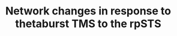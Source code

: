---
title: "Network changes in response to thetaburst TMS to the rpSTS"
project_id: multi_echo
conf_date: 2017-06-01
conference_id: "OHBM_2017"
presenters:
   - daniel_handwerker
   - javier_gonzalez-castillo
   - peter_bandettini
   - ben_gutierrez
summary: "<p>Poster #1054</p>
"
file: /assets/presentations/handwerker_tmsrestingstate_hbm2017_final_small.pdf
filename: handwerker_tmsrestingstate_hbm2017_final_small.pdf
layout: presentation
---